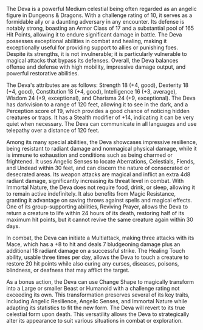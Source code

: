 The Deva is a powerful Medium celestial being often regarded as an angelic figure in Dungeons & Dragons. With a challenge rating of 10, it serves as a formidable ally or a daunting adversary in any encounter. Its defense is notably strong, boasting an Armor Class of 17 and a substantial pool of 165 Hit Points, allowing it to endure significant damage in battle. The Deva possesses exceptional abilities in combat and healing, making it exceptionally useful for providing support to allies or punishing foes. Despite its strengths, it is not invulnerable; it is particularly vulnerable to magical attacks that bypass its defenses. Overall, the Deva balances offense and defense with high mobility, impressive damage output, and powerful restorative abilities.

The Deva's attributes are as follows: Strength 18 (+4, good), Dexterity 18 (+4, good), Constitution 18 (+4, good), Intelligence 16 (+3, average), Wisdom 24 (+9, exceptional), and Charisma 24 (+9, exceptional). The Deva has darkvision to a range of 120 feet, allowing it to see in the dark, and a Perception score of 19, which provides a good chance of noticing hidden creatures or traps. It has a Stealth modifier of +14, indicating it can be very quiet when necessary. The Deva can communicate in all languages and use telepathy over a distance of 120 feet.

Among its many special abilities, the Deva showcases impressive resilience, being resistant to radiant damage and nonmagical physical damage, while it is immune to exhaustion and conditions such as being charmed or frightened. It uses Angelic Senses to locate Aberrations, Celestials, Fiends, and Undead within 30 feet, and can discern the nature of consecrated or desecrated areas. Its weapon attacks are magical and inflict an extra 4d8 radiant damage, significantly increasing its threat level in combat. With Immortal Nature, the Deva does not require food, drink, or sleep, allowing it to remain active indefinitely. It also benefits from Magic Resistance, granting it advantage on saving throws against spells and magical effects. One of its group-supporting abilities, Reviving Prayer, allows the Deva to return a creature to life within 24 hours of its death, restoring half of its maximum hit points, but it cannot revive the same creature again within 30 days.

In combat, the Deva can initiate a Multiattack, making three attacks with its Mace, which has a +8 to hit and deals 7 bludgeoning damage plus an additional 18 radiant damage on a successful strike. The Healing Touch ability, usable three times per day, allows the Deva to touch a creature to restore 20 hit points while also curing any curses, diseases, poisons, blindness, or deafness that may afflict the target.

As a bonus action, the Deva can use Change Shape to magically transform into a Large or smaller Beast or Humanoid with a challenge rating not exceeding its own. This transformation preserves several of its key traits, including Angelic Resilience, Angelic Senses, and Immortal Nature while adapting its statistics to fit the new form. The Deva will revert to its true celestial form upon death. This versatility allows the Deva to strategically alter its appearance to suit various situations in combat or exploration.